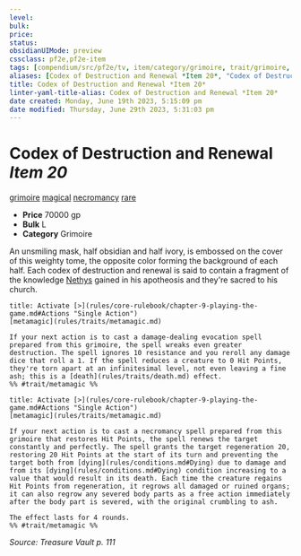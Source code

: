 ```yaml
---
level:
bulk:
price:
status:
obsidianUIMode: preview
cssclass: pf2e,pf2e-item
tags: [compendium/src/pf2e/tv, item/category/grimoire, trait/grimoire, trait/magical, trait/necromancy, trait/rare]
aliases: [Codex of Destruction and Renewal *Item 20*, "Codex of Destruction and Renewal"]
title: Codex of Destruction and Renewal *Item 20*
linter-yaml-title-alias: Codex of Destruction and Renewal *Item 20*
date created: Monday, June 19th 2023, 5:15:09 pm
date modified: Thursday, June 29th 2023, 5:31:03 pm
---
```


# Codex of Destruction and Renewal *Item 20*

[grimoire](rules/traits/grimoire-som.md) [magical](rules/traits/magical.md) [necromancy](rules/traits/necromancy.md) [rare](rules/traits/rare.md)  

- **Price** 70000 gp
- **Bulk** L
- **Category** Grimoire

An unsmiling mask, half obsidian and half ivory, is embossed on the cover of this weighty tome, the opposite color forming the background of each half. Each codex of destruction and renewal is said to contain a fragment of the knowledge [Nethys](compendium/setting/deities/nethys.md) gained in his apotheosis and they're sacred to his church.

```ad-embed-ability
title: Activate [>](rules/core-rulebook/chapter-9-playing-the-game.md#Actions "Single Action")
[metamagic](rules/traits/metamagic.md)  

If your next action is to cast a damage-dealing evocation spell prepared from this grimoire, the spell wreaks even greater destruction. The spell ignores 10 resistance and you reroll any damage dice that roll a 1. If the spell reduces a creature to 0 Hit Points, they're torn apart at an infinitesimal level, not even leaving a fine ash; this is a [death](rules/traits/death.md) effect.  
%% #trait/metamagic %%
```

```ad-embed-ability
title: Activate [>](rules/core-rulebook/chapter-9-playing-the-game.md#Actions "Single Action")
[metamagic](rules/traits/metamagic.md)  

If your next action is to cast a necromancy spell prepared from this grimoire that restores Hit Points, the spell renews the target constantly and perfectly. The spell grants the target regeneration 20, restoring 20 Hit Points at the start of its turn and preventing the target both from [dying](rules/conditions.md#Dying) due to damage and from its [dying](rules/conditions.md#Dying) condition increasing to a value that would result in its death. Each time the creature regains Hit Points from regeneration, it regrows all damaged or ruined organs; it can also regrow any severed body parts as a free action immediately after the body part is severed, with the original crumbling to ash.

The effect lasts for 4 rounds.  
%% #trait/metamagic %%
```

*Source: Treasure Vault p. 111*
